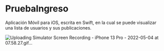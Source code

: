 # PruebaIngreso
Aplicación Móvil para iOS, escrita en Swift, en la cual se puede visualizar una lista de usuarios y sus publicaciones.

![Uploading Simulator Screen Recording - iPhone 13 Pro - 2022-05-04 at 07.58.27.gif…]()
